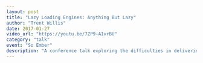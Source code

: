 ```yaml
---
layout: post
title: "Lazy Loading Engines: Anything But Lazy"
author: "Trent Willis"
date: 2017-01-27
video_url: "https://youtu.be/7ZP9-AIvrBU"
category: "talk"
event: "So Ember"
description: "A conference talk exploring the difficulties in delivering lazy loading engines for the Ember community."
---
```

